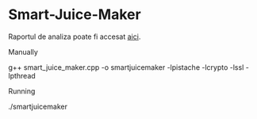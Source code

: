 # Smart-Juice-Maker

Raportul de analiza poate fi accesat [aici](https://drive.google.com/file/d/1E63-G4GlCUnH10iFmfEvAfgfBoLkKwqw/view?usp=sharing).

Manually

g++ smart_juice_maker.cpp -o smartjuicemaker -lpistache -lcrypto -lssl -lpthread

Running

./smartjuicemaker


